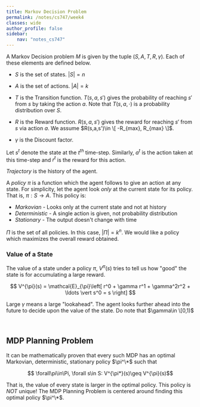 ```yaml
---
title: Markov Decision Problem
permalink: /notes/cs747/week4
classes: wide
author_profile: false
sidebar:
    nav: "notes_cs747"
---
```

<script type="text/javascript" src="https://code.jquery.com/jquery-1.7.1.min.js"></script>

<script type="text/x-mathjax-config">
  MathJax.Hub.Config({
    tex2jax: {
      inlineMath: [ ['$','$'], ["\\(","\\)"] ],
      processEscapes: true
    }
  });
</script>
<script type="text/javascript" async src="https://cdnjs.cloudflare.com/ajax/libs/mathjax/2.7.5/latest.js?config=TeX-MML-AM_CHTML" async></script>

<!-- Notes begin from here -->

A Markov Decision problem $M$ is given by the tuple $(S, A, T, R, \gamma)$. Each of these elements are defined below.

- $S$ is the set of states. $\vert S\vert = n$
- $A$ is the set of actions. $\vert A\vert = k$

- $T$ is the Transition function. $T(s, a, s')$ gives the probability of reaching $s'$ from $s$ by taking the action $a$. Note that $T(s,a,\cdot)$ is a probability distribution over $S$.

- $R$ is the Reward function. $R(s,a,s')$ gives the reward for reaching $s'$ from $s$ via action $a$. We assume $R(s,a,s')\in \[ -R_{max}, R_{max} \]$.

- $\gamma$ is the Discount factor.

Let $s^t$ denote the state at the $t^{th}$ time-step. Similarly, $a^t$ is the action taken at this time-step and $r^t$ is the reward for this action.

*Trajectory* is the history of the agent.

A *policy* $\pi$ is a function which the agent follows to give an action at any state. For simplicity, let the agent look *only* at the current state for its policy. That is, $\pi: S\to A$. This policy is:
- *Markovian* - Looks only at the current state and not at history
- *Deterministic* - A single action is given, not probability distribution
- *Stationary* - The output doesn't change with time

$\Pi$ is the set of all policies. In this case, $\vert \Pi\vert = k^n$. We would like a policy which maximizes the overall reward obtained.

### Value of a State

The value of a state under a policy $\pi$, $V^{\pi}(s)$ tries to tell us how "good" the state is for accumulating a large reward. 

<div style="text-align: center;">
  $$ V^{\pi}(s) = \mathcal{E}_{\pi}\left[ r^0 + \gamma r^1 + \gamma^2r^2 + \ldots \vert s^0 = s \right] $$
</div>

Large $\gamma$ means a large "lookahead". The agent looks further ahead into the future to decide upon the value of the state. Do note that $\gamma\in \[0,1)$

&nbsp;

## MDP Planning Problem

It can be mathematically proven that every such MDP has an optimal Markovian, deterministic, stationary policy $\pi^\*$ such that

<div style="text-align: center;">
  $$ \forall\pi\in\Pi, \forall s\in S: V^{\pi*}(s)\geq  V^{\pi}(s)$$
</div>

That is, the value of every state is larger in the optimal policy. This policy is *NOT* unique! The MDP Planning Problem is centered around finding this optimal policy $\pi^\*$.

